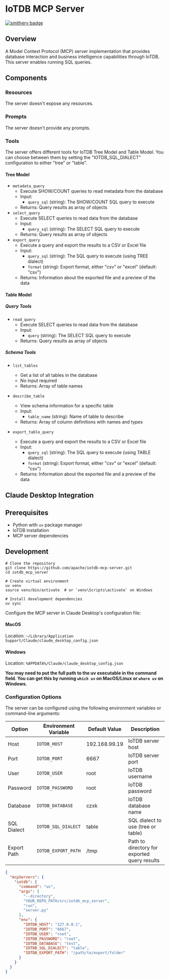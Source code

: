 # IoTDB MCP Server

[![smithery badge](https://smithery.ai/badge/@apache/iotdb-mcp-server)](https://smithery.ai/server/@apache/iotdb-mcp-server)

## Overview

A Model Context Protocol (MCP) server implementation that provides database interaction and business intelligence capabilities through IoTDB. This server enables running SQL queries.

## Components

### Resources

The server doesn't expose any resources.

### Prompts

The server doesn't provide any prompts.

### Tools

The server offers different tools for IoTDB Tree Model and Table Model. You can choose between them by setting the "IOTDB_SQL_DIALECT" configuration to either "tree" or "table".

#### Tree Model

- `metadata_query`
  - Execute SHOW/COUNT queries to read metadata from the database
  - Input:
    - `query_sql` (string): The SHOW/COUNT SQL query to execute
  - Returns: Query results as array of objects
- `select_query`
  - Execute SELECT queries to read data from the database
  - Input:
    - `query_sql` (string): The SELECT SQL query to execute
  - Returns: Query results as array of objects
- `export_query`
  - Execute a query and export the results to a CSV or Excel file
  - Input:
    - `query_sql` (string): The SQL query to execute (using TREE dialect)
    - `format` (string): Export format, either "csv" or "excel" (default: "csv")
  - Returns: Information about the exported file and a preview of the data

#### Table Model

##### Query Tools

- `read_query`
  - Execute SELECT queries to read data from the database
  - Input:
    - `query` (string): The SELECT SQL query to execute
  - Returns: Query results as array of objects

##### Schema Tools

- `list_tables`

  - Get a list of all tables in the database
  - No input required
  - Returns: Array of table names

- `describe_table`

  - View schema information for a specific table
  - Input:
    - `table_name` (string): Name of table to describe
  - Returns: Array of column definitions with names and types

- `export_table_query`
  - Execute a query and export the results to a CSV or Excel file
  - Input:
    - `query_sql` (string): The SQL query to execute (using TABLE dialect)
    - `format` (string): Export format, either "csv" or "excel" (default: "csv")
  - Returns: Information about the exported file and a preview of the data

## Claude Desktop Integration

## Prerequisites

- Python with `uv` package manager
- IoTDB installation
- MCP server dependencies

## Development

```
# Clone the repository
git clone https://github.com/apache/iotdb-mcp-server.git
cd iotdb_mcp_server

# Create virtual environment
uv venv
source venv/bin/activate  # or `venv\Scripts\activate` on Windows

# Install development dependencies
uv sync
```

Configure the MCP server in Claude Desktop's configuration file:

#### MacOS

Location: `~/Library/Application Support/Claude/claude_desktop_config.json`

#### Windows

Location: `%APPDATA%/Claude/claude_desktop_config.json`

**You may need to put the full path to the uv executable in the command field. You can get this by running `which uv` on MacOS/Linux or `where uv` on Windows.**

### Configuration Options

The server can be configured using the following environment variables or command-line arguments:

| Option      | Environment Variable | Default Value | Description                                  |
| ----------- | -------------------- | ------------- | -------------------------------------------- |
| Host        | `IOTDB_HOST`         | 192.168.99.19 | IoTDB server host                            |
| Port        | `IOTDB_PORT`         | 6667          | IoTDB server port                            |
| User        | `IOTDB_USER`         | root          | IoTDB username                               |
| Password    | `IOTDB_PASSWORD`     | root          | IoTDB password                               |
| Database    | `IOTDB_DATABASE`     | czxk          | IoTDB database name                          |
| SQL Dialect | `IOTDB_SQL_DIALECT`  | table         | SQL dialect to use (tree or table)           |
| Export Path | `IOTDB_EXPORT_PATH`  | /tmp          | Path to directory for exported query results |

```json
{
  "mcpServers": {
    "iotdb": {
      "command": "uv",
      "args": [
        "--directory",
        "YOUR_REPO_PATH/src/iotdb_mcp_server",
        "run",
        "server.py"
      ],
      "env": {
        "IOTDB_HOST": "127.0.0.1",
        "IOTDB_PORT": "6667",
        "IOTDB_USER": "root",
        "IOTDB_PASSWORD": "root",
        "IOTDB_DATABASE": "test",
        "IOTDB_SQL_DIALECT": "table",
        "IOTDB_EXPORT_PATH": "/path/to/export/folder"
      }
    }
  }
}
```
